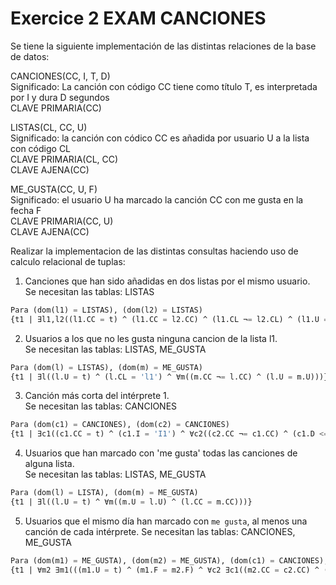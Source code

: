 # Exercice 2 EXAM CANCIONES

Se tiene la siguiente implementación de las distintas relaciones de la base de datos:

CANCIONES(CC, I, T, D)\
Significado: La canción con código CC tiene como título T, es interpretada por I y dura D segundos\
CLAVE PRIMARIA(CC)

LISTAS(CL, CC, U)\
Significado: la canción con códico CC es añadida por usuario U a la lista con código CL\
CLAVE PRIMARIA(CL, CC)\
CLAVE AJENA(CC)

ME_GUSTA(CC, U, F)\
Significado: el usuario U ha marcado la canción CC con me gusta en la fecha F\
CLAVE PRIMARIA(CC, U)\
CLAVE AJENA(CC)

Realizar la implementacion de las distintas consultas haciendo uso de calculo relacional de tuplas:

1) Canciones que han sido añadidas en dos listas por el mismo usuario.\
Se necesitan las tablas: LISTAS
```sql
Para (dom(l1) = LISTAS), (dom(l2) = LISTAS)
{t1 | ∃l1,l2((l1.CC = t) ^ (l1.CC = l2.CC) ^ (l1.CL ¬= l2.CL) ^ (l1.U = l2.U))}
```

2) Usuarios a los que no les gusta ninguna cancion de la lista l1.\
Se necesitan las tablas: LISTAS, ME_GUSTA
```sql
Para (dom(l) = LISTAS), (dom(m) = ME_GUSTA)
{t1 | ∃l((l.U = t) ^ (l.CL = 'l1') ^ ∀m((m.CC ¬= l.CC) ^ (l.U = m.U)))}
```

3) Canción más corta del intérprete 1.\
Se necesitan las tablas: CANCIONES
```sql
Para (dom(c1) = CANCIONES), (dom(c2) = CANCIONES)
{t1 | ∃c1((c1.CC = t) ^ (c1.I = 'I1') ^ ∀c2((c2.CC ¬= c1.CC) ^ (c1.D <= C2.D)))}
```

4) Usuarios que han marcado con 'me gusta' todas las canciones de alguna lista.\
Se necesitan las tablas: LISTAS, ME_GUSTA
```sql
Para (dom(l) = LISTA), (dom(m) = ME_GUSTA)
{t1 | ∃l((l.U = t) ^ ∀m((m.U = l.U) ^ (l.CC = m.CC)))}
```

5) Usuarios que el mismo día han marcado con `me gusta`, al menos una canción de cada intérprete.
Se necesitan las tablas: CANCIONES, ME_GUSTA
```sql
Para (dom(m1) = ME_GUSTA), (dom(m2) = ME_GUSTA), (dom(c1) = CANCIONES), (dom(c2) = CANCIONES)
{t1 | ∀m2 ∃m1(((m1.U = t) ^ (m1.F = m2.F) ^ ∀c2 ∃c1((m2.CC = c2.CC) ^ (c1.I ¬= c2.I))))}
```
